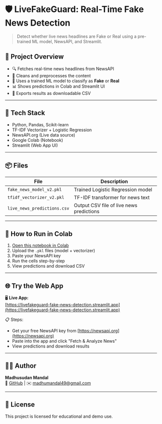 # 🛡️ LiveFakeGuard: Real-Time Fake News Detection

> Detect whether live news headlines are Fake or Real using a pre-trained ML model, NewsAPI, and Streamlit.

## 📌 Project Overview

- 🔍 Fetches real-time news headlines from NewsAPI
- 🧹 Cleans and preprocesses the content
- 🧠 Uses a trained ML model to classify as **Fake** or **Real**
- 📊 Shows predictions in Colab and Streamlit UI
- 📁 Exports results as downloadable CSV

---

## 🚀 Tech Stack

- Python, Pandas, Scikit-learn
- TF-IDF Vectorizer + Logistic Regression
- NewsAPI.org (Live data source)
- Google Colab (Notebook)
- Streamlit (Web App UI)

---

## 📦 Files

| File | Description |
|------|-------------|
| `fake_news_model_v2.pkl` | Trained Logistic Regression model |
| `tfidf_vectorizer_v2.pkl` | TF-IDF transformer for news text |
| `live_news_predictions.csv` | Output CSV file of live news predictions |

---

## 🧪 How to Run in Colab

1. [Open this notebook in Colab](https://colab.research.google.com/drive/1SZly8lxx3HHnFGhg6y3drVIMxs3A8vif?usp=sharing)
2. Upload the `.pkl` files (model + vectorizer)
3. Paste your NewsAPI key
4. Run the cells step-by-step
5. View predictions and download CSV

---

## 🌐 Try the Web App

🖥️ **Live App:**  
[https://livefakeguard-fake-news-detection.streamlit.app](https://livefakeguard-fake-news-detection.streamlit.app)

📋 Steps:
- Get your free NewsAPI key from [https://newsapi.org](https://newsapi.org)
- Paste into the app and click "Fetch & Analyze News"
- View predictions and download results

---

## 👨‍💻 Author

**Madhusudan Mandal**  
🔗 [GitHub](https://github.com/Madhusudan3223) | ✉️ madhumandal49@gmail.com

---

## 📄 License

This project is licensed for educational and demo use.
